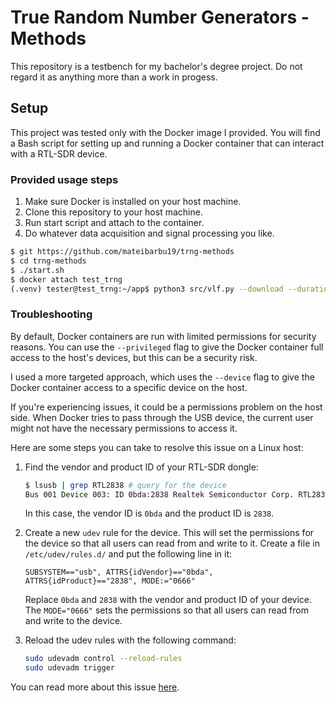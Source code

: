 # True Random Number Generators - Methods

This repository is a testbench for my bachelor's degree project. Do not regard
it as anything more than a work in progess.

## Setup

This project was tested only with the Docker image I provided. You will find a
Bash script for setting up and running a Docker container that can interact with
a RTL-SDR device.

### Provided usage steps

1. Make sure Docker is installed on your host machine.
2. Clone this repository to your host machine.
3. Run start script and attach to the container.
4. Do whatever data acquisition and signal processing you like.

```bash
$ git https://github.com/mateibarbu19/trng-methods
$ cd trng-methods
$ ./start.sh
$ docker attach test_trng
(.venv) tester@test_trng:~/app$ python3 src/vlf.py --download --duration 5 --plot
```

### Troubleshooting

By default, Docker containers are run with limited permissions for security
reasons. You can use the `--privileged` flag to give the Docker container full
access to the host's devices, but this can be a security risk.

I used a more targeted approach, which uses the `--device` flag to give the
Docker container access to a specific device on the host.

If you're experiencing issues, it could be a permissions problem on the host
side. When Docker tries to pass through the USB device, the current user might
not have the necessary permissions to access it.

Here are some steps you can take to resolve this issue on a Linux host:

1. Find the vendor and product ID of your RTL-SDR dongle:

    ```bash
    $ lsusb | grep RTL2838 # query for the device
    Bus 001 Device 003: ID 0bda:2838 Realtek Semiconductor Corp. RTL2838 DVB-T
    ```

    In this case, the vendor ID is `0bda` and the product ID is `2838`.

2. Create a new `udev` rule for the device. This will set the permissions for
   the device so that all users can read from and write to it. Create a file in
   `/etc/udev/rules.d/` and put the following line in it:

    ```
    SUBSYSTEM=="usb", ATTRS{idVendor}=="0bda", ATTRS{idProduct}=="2838", MODE:="0666"
    ```

    Replace `0bda` and `2838` with the vendor and product ID of your device. The
    `MODE="0666"` sets the permissions so that all users can read from and write
    to the device.

3. Reload the udev rules with the following command:

    ```bash
    sudo udevadm control --reload-rules
    sudo udevadm trigger
    ```

You can read more about this issue
[here](https://gitea.osmocom.org/sdr/rtl-sdr/src/branch/master/debian).
